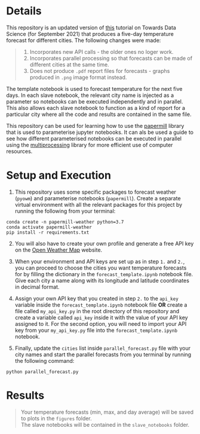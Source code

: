 # Details
This repository is an updated version of [this](https://towardsdatascience.com/introduction-to-papermill-2c61f66bea30) tutorial on Towards Data Science (for September 2021) that produces a five-day temperature forecast for different cities. The following changes were made:
> 1. Incorporates new API calls - the older ones no loger work.
> 2. Incorporates parallel processing so that forecasts can be made of different cities at the same time.
> 3. Does not produce `.pdf` report files for forecasts - graphs produced in `.png` image format instead.

 The template notebook is used to forecast temperature for the next five days. In each slave notebook, the relevant city name is injected as a parameter so notebooks can be executed independently and in parallel. This also allows each slave notebook to function as a kind of report for a particular city where all the code and results are contained in the same file. 

 This repository can be used for learning how to use the [papermill](https://papermill.readthedocs.io/en/latest/index.html) library that is used to parameterise jupyter notebooks. It can als be used a guide to see how different parameterised notebooks can be executed in parallel using the [multiprocessing](https://docs.python.org/3/library/multiprocessing.html) library for more efficient use of computer resources.

# Setup and Execution
1. This repository uses some specific packages to forecast weather (`pyowm`) and parameterise notebooks (`papermill`). Create a separate virtual environment with all the relevant packages for this project by running the following from your terminal:

```console
conda create -n papermill-weather python=3.7
conda activate papermill-weather
pip install -r requirements.txt
```

2. You will also have to create your own profile and generate a free API key on the [Open Weather Map](https://openweathermap.org/appid) website.

3. When your environment and API keys are set up as in step `1.` and `2.`, you can proceed to choose the cities you want temperature forecasts for by filling the dictionary in the `forecast_template.ipynb` notebook file. Give each city a name along with its longitude and latitude coordinates in decimal format.

4. Assign your own API key that you created in step `2.` to the `api_key` variable inside the `forecast_template.ipynb` notebook file **OR** create a file called `my_api_key.py` in the root directory of this repository and create a variable called `api_key` inside it with the value of your API key assigned to it. For the second option, you will need to import your API key from your `my_api_key.py` file into the `forecast_template.ipynb` notebook.

5. Finally, update the `cities` list inside `parallel_forecast.py` file with your city names and start the parallel forecasts from you terminal by running the following command:
```console
python parallel_forecast.py
```

# Results
> Your temperature forecasts (min, max, and day average) will be saved to plots in the `figures` folder. <br>
> The slave notebooks will be contained in the `slave_notebooks` folder.